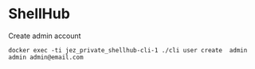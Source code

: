 # ShellHub


Create admin account

```
docker exec -ti jez_private_shellhub-cli-1 ./cli user create  admin admin admin@email.com

```
